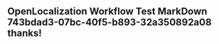 <properties
ms.topic="hero-topic"
ms.test1="hero-topic"
ms.test2="test"/>


## OpenLocalization Workflow Test MarkDown 743bdad3-07bc-40f5-b893-32a350892a08 thanks!



<!--HONumber=Jul16_HO2-->


